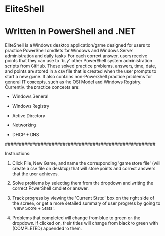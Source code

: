 # EliteShell

# Written in PowerShell and .NET

EliteShell is a Windows desktop application/game designed for users to practice PowerShell cmdlets for Windows and
Windows Server administration and daily tasks. For each correct answer, users receive points that they can use to 'buy'
other PowerShell system administration scripts from GitHub. These solved practice problems, answers, time, date, and points
are stored in a csv file that is created when the user prompts to start a new game. It also contains non-PowerShell practice problems for general IT concepts,
such as the OSI Model and Windows Registry. Currently, the practice concepts are:

- Windows General

- Windows Registry

- Active Directory

- Networking

- DHCP + DNS

#######################################################

Instructions:

1. Click File, New Game, and name the corresponding 'game store file' (will create a csv file on desktop)
that will store points and correct answers that the user achieves.

2. Solve problems by selecting them from the dropdown and writing the correct PowerShell cmdlet or answer.

3. Track progress by viewing the 'Current Stats:' box on the right side of the screen, or get a more detailed
summary of user progress by going to 'View Score + Stats'.

4. Problems that completed will change from blue to green on the dropdown. If clicked on, their titles will change
from black to green with (COMPLETED) appended to them.


